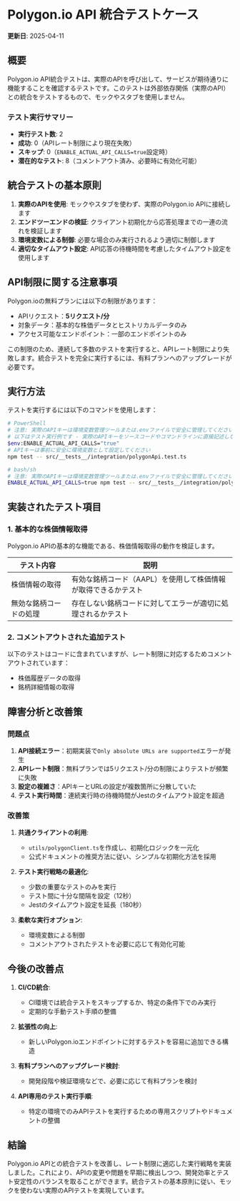 # Polygon.io API 統合テストケース

**更新日**: 2025-04-11

## 概要

Polygon.io API統合テストは、実際のAPIを呼び出して、サービスが期待通りに機能することを確認するテストです。このテストは外部依存関係（実際のAPI）との統合をテストするもので、モックやスタブを使用しません。

### テスト実行サマリー

- **実行テスト数**: 2
- **成功**: 0（APIレート制限により現在失敗）
- **スキップ**: 0（`ENABLE_ACTUAL_API_CALLS=true`設定時）
- **潜在的なテスト**: 8（コメントアウト済み、必要時に有効化可能）

## 統合テストの基本原則

1. **実際のAPIを使用**: モックやスタブを使わず、実際のPolygon.io APIに接続します
2. **エンドツーエンドの検証**: クライアント初期化から応答処理までの一連の流れを検証します
3. **環境変数による制御**: 必要な場合のみ実行されるよう適切に制御します
4. **適切なタイムアウト設定**: API応答の待機時間を考慮したタイムアウト設定を使用します

## API制限に関する注意事項

Polygon.ioの無料プランには以下の制限があります：

- APIリクエスト：**5リクエスト/分**
- 対象データ：基本的な株価データとヒストリカルデータのみ
- アクセス可能なエンドポイント：一部のエンドポイントのみ

この制限のため、連続して多数のテストを実行すると、APIレート制限により失敗します。統合テストを完全に実行するには、有料プランへのアップグレードが必要です。

## 実行方法

テストを実行するには以下のコマンドを使用します：

```bash
# PowerShell
# 注意: 実際のAPIキーは環境変数管理ツールまたは.envファイルで安全に管理してください
# 以下はテスト実行例です - 実際のAPIキーをソースコードやコマンドラインに直接記述しないでください
$env:ENABLE_ACTUAL_API_CALLS="true"
# APIキーは事前に安全に環境変数として設定してください
npm test -- src/__tests__/integration/polygonApi.test.ts

# bash/sh
# 注意: 実際のAPIキーは環境変数管理ツールまたは.envファイルで安全に管理してください
ENABLE_ACTUAL_API_CALLS=true npm test -- src/__tests__/integration/polygonApi.test.ts
```

## 実装されたテスト項目

### 1. 基本的な株価情報取得

Polygon.io APIの基本的な機能である、株価情報取得の動作を検証します。

| テスト内容 | 説明 |
|------------|------|
| 株価情報の取得 | 有効な銘柄コード（AAPL）を使用して株価情報が取得できるかテスト |
| 無効な銘柄コードの処理 | 存在しない銘柄コードに対してエラーが適切に処理されるかテスト |

### 2. コメントアウトされた追加テスト

以下のテストはコードに含まれていますが、レート制限に対応するためコメントアウトされています：

- 株価履歴データの取得
- 銘柄詳細情報の取得

## 障害分析と改善策

### 問題点

1. **API接続エラー**：初期実装で`Only absolute URLs are supported`エラーが発生
2. **APIレート制限**：無料プランでは5リクエスト/分の制限によりテストが頻繁に失敗
3. **設定の複雑さ**：APIキーとURLの設定が複数箇所に分散していた
4. **テスト実行時間**：連続実行時の待機時間がJestのタイムアウト設定を超過

### 改善策

1. **共通クライアントの利用**:
   - `utils/polygonClient.ts`を作成し、初期化ロジックを一元化
   - 公式ドキュメントの推奨方法に従い、シンプルな初期化方法を採用

2. **テスト実行戦略の最適化**:
   - 少数の重要なテストのみを実行
   - テスト間に十分な間隔を設定（12秒）
   - Jestのタイムアウト設定を延長（180秒）

3. **柔軟な実行オプション**:
   - 環境変数による制御
   - コメントアウトされたテストを必要に応じて有効化可能

## 今後の改善点

1. **CI/CD統合**:
   - CI環境では統合テストをスキップするか、特定の条件下でのみ実行
   - 定期的な手動テスト手順の整備

2. **拡張性の向上**:
   - 新しいPolygon.ioエンドポイントに対するテストを容易に追加できる構造

3. **有料プランへのアップグレード検討**:
   - 開発段階や検証環境などで、必要に応じて有料プランを検討

4. **API専用のテスト実行手順**:
   - 特定の環境でのみAPIテストを実行するための専用スクリプトやドキュメントの整備

## 結論

Polygon.io APIとの統合テストを改善し、レート制限に適応した実行戦略を実装しました。これにより、APIの変更や問題を早期に検出しつつ、開発効率とテスト安定性のバランスを取ることができます。統合テストの基本原則に従い、モックを使わない実際のAPIテストを実現しています。